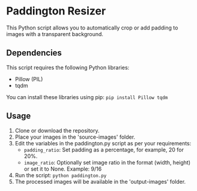 # Paddington Resizer

This Python script allows you to automatically crop or add padding to images with a transparent background.

## Dependencies

This script requires the following Python libraries:

- Pillow (PIL)
- tqdm

You can install these libraries using pip: `pip install Pillow tqdm`

## Usage

1. Clone or download the repository.
2. Place your images in the 'source-images' folder.
3. Edit the variables in the paddington.py script as per your requirements:
    - `padding_ratio`: Set padding as a percentage, for example, 20 for 20%.
    - `image_ratio`: Optionally set image ratio in the format (width, height) or set it to None. Example: 9/16
4. Run the script: `python paddington.py`
5. The processed images will be available in the 'output-images' folder.